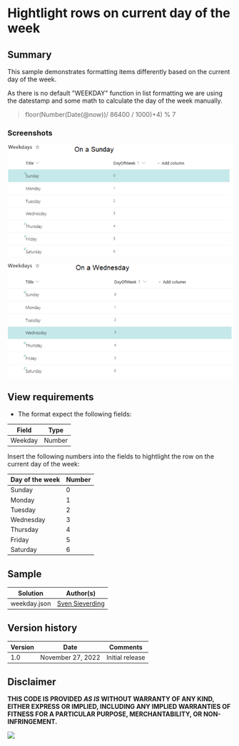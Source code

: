 # Hightlight rows on current day of the week

## Summary
This sample demonstrates formatting items differently based on the current day of the week. 

As there is no default "WEEKDAY" function in list formatting we are using the datestamp and some math to calculate the day of the week manually.

> floor(Number(Date(@now))/ 86400 / 1000)+4) % 7


### Screenshots

![On a Sunday](./assets/Sunday.png)

![On a Wednesday](./assets/Wednesday.png)


## View requirements
- The format expect the following fields:

Field |Type
--------|---------
Weekday | Number

Insert the following numbers into the fields to hightlight the row on the current day of the week:

Day of the week |Number
--------|---------
Sunday | 0
Monday | 1
Tuesday | 2
Wednesday | 3
Thursday | 4
Friday | 5
Saturday | 6




## Sample

Solution|Author(s)
--------|---------
weekday.json | [Sven Sieverding](https://github.com/365knoten)

## Version history

Version|Date|Comments
-------|----|--------
1.0|November 27, 2022|Initial release


## Disclaimer
**THIS CODE IS PROVIDED *AS IS* WITHOUT WARRANTY OF ANY KIND, EITHER EXPRESS OR IMPLIED, INCLUDING ANY IMPLIED WARRANTIES OF FITNESS FOR A PARTICULAR PURPOSE, MERCHANTABILITY, OR NON-INFRINGEMENT.**

<img src="https://pnptelemetry.azurewebsites.net/list-formatting/view-samples/clipboards" />
